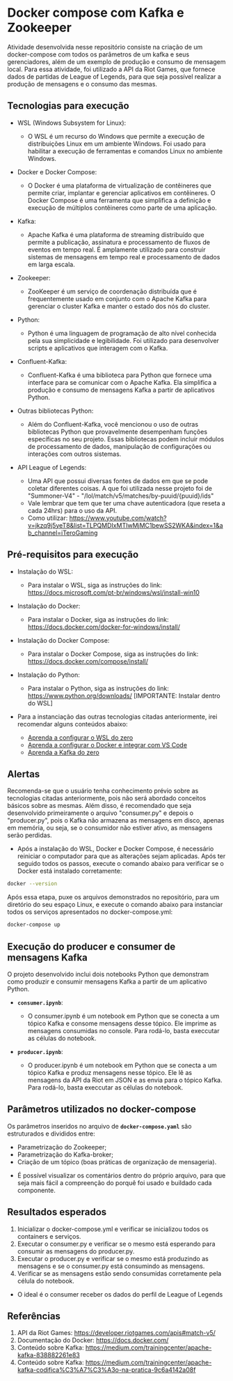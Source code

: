 # Docker compose com Kafka e Zookeeper

Atividade desenvolvida nesse repositório consiste na criação de um docker-compose com todos os parâmetros de um kafka e seus gerenciadores, além de um exemplo de produção e consumo de mensagem local. Para essa atividade, foi utilizado a API da Riot Games, que fornece dados de partidas de League of Legends, para que seja possível realizar a produção de mensagens e o consumo das mesmas.

## Tecnologias para execução

- WSL (Windows Subsystem for Linux):
    - O WSL é um recurso do Windows que permite a execução de distribuições Linux em um ambiente Windows. Foi usado para habilitar a execução de ferramentas e comandos Linux no ambiente Windows.

- Docker e Docker Compose:
    - O Docker é uma plataforma de virtualização de contêineres que permite criar, implantar e gerenciar aplicativos em contêineres. O Docker Compose é uma ferramenta que simplifica a definição e execução de múltiplos contêineres como parte de uma aplicação.

- Kafka:
    - Apache Kafka é uma plataforma de streaming distribuído que permite a publicação, assinatura e processamento de fluxos de eventos em tempo real. É amplamente utilizado para construir sistemas de mensagens em tempo real e processamento de dados em larga escala.

- Zookeeper:
    - ZooKeeper é um serviço de coordenação distribuída que é frequentemente usado em conjunto com o Apache Kafka para gerenciar o cluster Kafka e manter o estado dos nós do cluster.

- Python:
    - Python é uma linguagem de programação de alto nível conhecida pela sua simplicidade e legibilidade. Foi utilizado para desenvolver scripts e aplicativos que interagem com o Kafka.

- Confluent-Kafka:
    - Confluent-Kafka é uma biblioteca para Python que fornece uma interface para se comunicar com o Apache Kafka. Ela simplifica a produção e consumo de mensagens Kafka a partir de aplicativos Python.

- Outras bibliotecas Python:
    - Além do Confluent-Kafka, você mencionou o uso de outras bibliotecas Python que provavelmente desempenham funções específicas no seu projeto. Essas bibliotecas podem incluir módulos de processamento de dados, manipulação de configurações ou interações com outros sistemas.
 
- API League of Legends:
    - Uma API que possui diversas fontes de dados em que se pode coletar diferentes coisas. A que foi utilizada nesse projeto foi de "Summoner-V4" - "/lol/match/v5/matches/by-puuid/{puuid}/ids"
    - Vale lembrar que tem que ter uma chave autenticadora (que reseta a cada 24hrs) para o uso da API.
    - Como utilizar: https://www.youtube.com/watch?v=jkzq9j5yeT8&list=TLPQMDIxMTIwMjMC1bewSS2WKA&index=1&ab_channel=iTeroGaming

## Pré-requisitos para execução

- Instalação do WSL:
    - Para instalar o WSL, siga as instruções do link: https://docs.microsoft.com/pt-br/windows/wsl/install-win10

- Instalação do Docker:
    - Para instalar o Docker, siga as instruções do link: https://docs.docker.com/docker-for-windows/install/

- Instalação do Docker Compose:
    - Para instalar o Docker Compose, siga as instruções do link: https://docs.docker.com/compose/install/

- Instalação do Python:
    - Para instalar o Python, siga as instruções do link: https://www.python.org/downloads/ [IMPORTANTE: Instalar dentro do WSL]

- Para a instanciação das outras tecnologias citadas anteriormente, irei recomendar alguns conteúdos abaixo:
    - [Aprenda a configurar o WSL do zero](https://www.youtube.com/watch?v=rpvjVtUPnOc&t=280s)
    - [Aprenda a configurar o Docker e integrar com VS Code](https://www.youtube.com/watch?v=ecj7FLt6chg)
    - [Aprenda a Kafka do zero](https://www.youtube.com/watch?v=_EuccnmMpPo)

## Alertas
Recomenda-se que o usuário tenha conhecimento prévio sobre as tecnologias citadas anteriormente, pois não será abordado conceitos básicos sobre as mesmas. Além disso, é recomendado que seja desenvolvido primeiramente o arquivo "consumer.py" e depois o "producer.py", pois o Kafka não armazena as mensagens em disco, apenas em memória, ou seja, se o consumidor não estiver ativo, as mensagens serão perdidas.

- Após a instalação do WSL, Docker e Docker Compose, é necessário reiniciar o computador para que as alterações sejam aplicadas. Após ter seguido todos os passos, execute o comando abaixo para verificar se o Docker está instalado corretamente:

```bash
docker --version
```
Após essa etapa, puxe os arquivos demonstrados no repositório, para um diretório do seu espaço Linux, e execute o comando abaixo para instanciar todos os serviços apresentados no docker-compose.yml:

```bash
docker-compose up
```

## Execução do producer e consumer de mensagens Kafka

O projeto desenvolvido inclui dois notebooks Python que demonstram como produzir e consumir mensagens Kafka a partir de um aplicativo Python.

- **`consumer.ipynb`**:
    - O consumer.ipynb é um notebook em Python que se conecta a um tópico Kafka e consome mensagens desse tópico. Ele imprime as mensagens consumidas no console.
Para rodá-lo, basta execcutar as células do notebook.

- **`producer.ipynb`**:
    - O producer.ipynb é um notebook em Python que se conecta a um tópico Kafka e produz mensagens nesse tópico. Ele lê as mensagens da API da Riot em JSON e as envia para o tópico Kafka.
Para rodá-lo, basta execcutar as células do notebook.

## Parâmetros utilizados no docker-compose
Os parâmetros inseridos no arquivo de **`docker-compose.yaml`** são estruturados e divididos entre:
- Parametrização do Zookeeper;
- Parametrização do Kafka-broker;
- Criação de um tópico (boas práticas de organização de mensageria).

+ É possível visualizar os comentários dentro do próprio arquivo, para que seja mais fácil a compreenção do porquê foi usado e buildado cada componente. 

## Resultados esperados
1. Inicializar o docker-compose.yml e verificar se inicializou todos os containers e serviços.
2. Executar o consumer.py e verificar se o mesmo está esperando para consumir as mensagens do producer.py.
3. Executar o producer.py e verificar se o mesmo está produzindo as mensagens e se o consumer.py está consumindo as mensagens.
4. Verificar se as mensagens estão sendo consumidas corretamente pela célula do notebook.

- O ideal é o consumer receber os dados do perfil de League of Legends

## Referências
1. API da Riot Games: https://developer.riotgames.com/apis#match-v5/
2. Documentação do Docker: https://docs.docker.com/
3. Conteúdo sobre Kafka: https://medium.com/trainingcenter/apache-kafka-838882261e83
4. Conteúdo sobre Kafka: https://medium.com/trainingcenter/apache-kafka-codifica%C3%A7%C3%A3o-na-pratica-9c6a4142a08f
